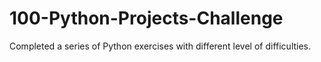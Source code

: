 # 100-Python-Projects-Challenge

Completed a series of Python exercises with different level of difficulties. 
